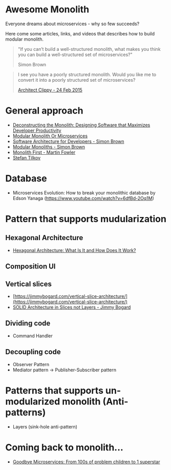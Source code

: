 # Awesome Monolith
Everyone dreams about microservices - why so few succeeds?

Here come some articles, links, and videos that describes how to build modular monolith.

<blockquote>
<p>"If you can’t build a well-structured monolith, what makes you think you can build a well-structured set of microservices?"</p>
<p>Simon Brown</p>
</blockquote> 

<div class="center">

<blockquote class="twitter-tweet" data-partner="tweetdeck">
<p lang="en" dir="ltr">I see you have a poorly structured monolith. Would you like me to convert it into a poorly structured set of microservices?</p><a href="https://twitter.com/architectclippy/status/570025079825764352">Architect Clippy - 24 Feb 2015</a></blockquote>
<script async src="//platform.twitter.com/widgets.js" charset="utf-8"></script>

</div>

# General approach
- [Deconstructing the Monolith: Designing Software that Maximizes Developer Productivity](https://www.shopify.com/partners/blog/monolith-software)
- [Modular Monolith Or Microservices](https://mozaicworks.com/blog/modular-monolith-microservices/)
- [Software Architecture for Developers - Simon Brown](https://www.youtube.com/watch?v=z1xLDzx7hgw)
- [Modular Monoliths - Simon Brown](https://www.youtube.com/watch?v=5OjqD-ow8GE)
- [Monolith First - Martin Fowler](https://martinfowler.com/bliki/MonolithFirst.html)
- [Stefan Tilkov](https://martinfowler.com/articles/dont-start-monolith.html)

# Database
- Microservices Evolution: How to break your monolithic database by Edson Yanaga (https://www.youtube.com/watch?v=6dfBd-2Oq1M)

# Pattern that supports mudularization
  
## Hexagonal Architecture
- [Hexagonal Architecture: What Is It and How Does It Work?](https://blog.ndepend.com/hexagonal-architecture/)

## Composition UI

## Vertical slices
- [https://jimmybogard.com/vertical-slice-architecture/](https://jimmybogard.com/vertical-slice-architecture/)
- [SOLID Architecture in Slices not Layers - Jimmy Bogard](https://vimeo.com/131633177)

## Dividing code
- Command Handler
  
## Decoupling code
- Observer Pattern
- Mediator pattern -> Publisher-Subscriber pattern

# Patterns that supports un-modularized monolith (Anti-patterns)
- Layers (sink-hole anti-pattern)
  

# Coming back to monolith...

- [Goodbye Microservices: From 100s of problem children to 1 superstar](https://segment.com/blog/goodbye-microservices/)

